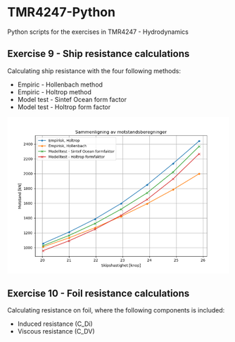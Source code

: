 # TMR4247-Python #
Python scripts for the exercises in TMR4247 - Hydrodynamics

## Exercise 9 - Ship resistance calculations ##
Calculating ship resistance with the four following methods:
* Empiric - Hollenbach method
* Empiric - Holtrop method
* Model test - Sintef Ocean form factor
* Model test - Holtrop form factor

![Comparison plot](Exercise9/oppgave_f.png)

## Exercise 10 - Foil resistance calculations ##
Calculating resistance on foil, where the following components is included:
* Induced resistance (C_Di)
* Viscous resistance (C_DV)
